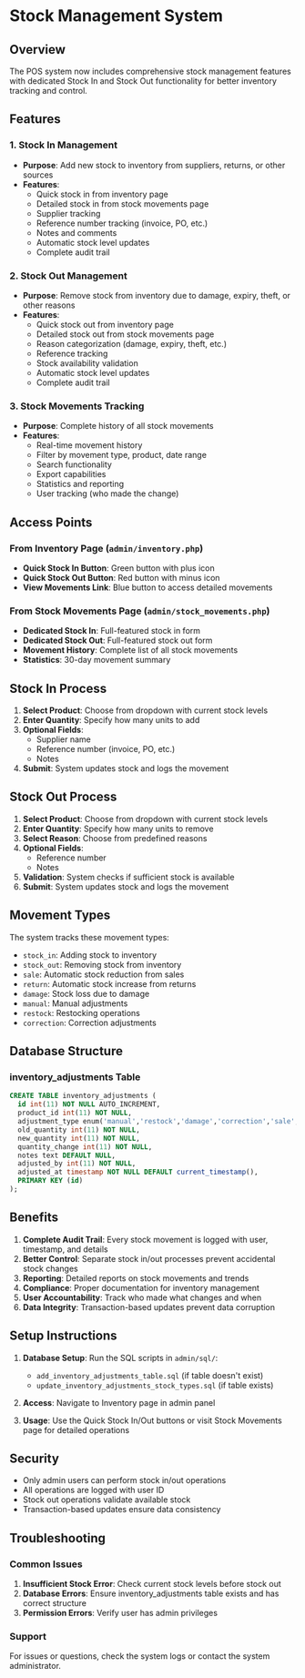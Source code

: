 # Stock Management System

## Overview
The POS system now includes comprehensive stock management features with dedicated Stock In and Stock Out functionality for better inventory tracking and control.

## Features

### 1. Stock In Management
- **Purpose**: Add new stock to inventory from suppliers, returns, or other sources
- **Features**:
  - Quick stock in from inventory page
  - Detailed stock in from stock movements page
  - Supplier tracking
  - Reference number tracking (invoice, PO, etc.)
  - Notes and comments
  - Automatic stock level updates
  - Complete audit trail

### 2. Stock Out Management
- **Purpose**: Remove stock from inventory due to damage, expiry, theft, or other reasons
- **Features**:
  - Quick stock out from inventory page
  - Detailed stock out from stock movements page
  - Reason categorization (damage, expiry, theft, etc.)
  - Reference tracking
  - Stock availability validation
  - Automatic stock level updates
  - Complete audit trail

### 3. Stock Movements Tracking
- **Purpose**: Complete history of all stock movements
- **Features**:
  - Real-time movement history
  - Filter by movement type, product, date range
  - Search functionality
  - Export capabilities
  - Statistics and reporting
  - User tracking (who made the change)

## Access Points

### From Inventory Page (`admin/inventory.php`)
- **Quick Stock In Button**: Green button with plus icon
- **Quick Stock Out Button**: Red button with minus icon
- **View Movements Link**: Blue button to access detailed movements

### From Stock Movements Page (`admin/stock_movements.php`)
- **Dedicated Stock In**: Full-featured stock in form
- **Dedicated Stock Out**: Full-featured stock out form
- **Movement History**: Complete list of all stock movements
- **Statistics**: 30-day movement summary

## Stock In Process

1. **Select Product**: Choose from dropdown with current stock levels
2. **Enter Quantity**: Specify how many units to add
3. **Optional Fields**:
   - Supplier name
   - Reference number (invoice, PO, etc.)
   - Notes
4. **Submit**: System updates stock and logs the movement

## Stock Out Process

1. **Select Product**: Choose from dropdown with current stock levels
2. **Enter Quantity**: Specify how many units to remove
3. **Select Reason**: Choose from predefined reasons
4. **Optional Fields**:
   - Reference number
   - Notes
5. **Validation**: System checks if sufficient stock is available
6. **Submit**: System updates stock and logs the movement

## Movement Types

The system tracks these movement types:
- `stock_in`: Adding stock to inventory
- `stock_out`: Removing stock from inventory
- `sale`: Automatic stock reduction from sales
- `return`: Automatic stock increase from returns
- `damage`: Stock loss due to damage
- `manual`: Manual adjustments
- `restock`: Restocking operations
- `correction`: Correction adjustments

## Database Structure

### inventory_adjustments Table
```sql
CREATE TABLE inventory_adjustments (
  id int(11) NOT NULL AUTO_INCREMENT,
  product_id int(11) NOT NULL,
  adjustment_type enum('manual','restock','damage','correction','sale','return','stock_in','stock_out') NOT NULL,
  old_quantity int(11) NOT NULL,
  new_quantity int(11) NOT NULL,
  quantity_change int(11) NOT NULL,
  notes text DEFAULT NULL,
  adjusted_by int(11) NOT NULL,
  adjusted_at timestamp NOT NULL DEFAULT current_timestamp(),
  PRIMARY KEY (id)
);
```

## Benefits

1. **Complete Audit Trail**: Every stock movement is logged with user, timestamp, and details
2. **Better Control**: Separate stock in/out processes prevent accidental stock changes
3. **Reporting**: Detailed reports on stock movements and trends
4. **Compliance**: Proper documentation for inventory management
5. **User Accountability**: Track who made what changes and when
6. **Data Integrity**: Transaction-based updates prevent data corruption

## Setup Instructions

1. **Database Setup**: Run the SQL scripts in `admin/sql/`:
   - `add_inventory_adjustments_table.sql` (if table doesn't exist)
   - `update_inventory_adjustments_stock_types.sql` (if table exists)

2. **Access**: Navigate to Inventory page in admin panel
3. **Usage**: Use the Quick Stock In/Out buttons or visit Stock Movements page for detailed operations

## Security

- Only admin users can perform stock in/out operations
- All operations are logged with user ID
- Stock out operations validate available stock
- Transaction-based updates ensure data consistency

## Troubleshooting

### Common Issues
1. **Insufficient Stock Error**: Check current stock levels before stock out
2. **Database Errors**: Ensure inventory_adjustments table exists and has correct structure
3. **Permission Errors**: Verify user has admin privileges

### Support
For issues or questions, check the system logs or contact the system administrator. 